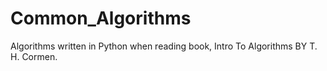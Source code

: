 # Common_Algorithms
Algorithms written in Python when reading book, Intro To Algorithms BY T. H. Cormen. 
